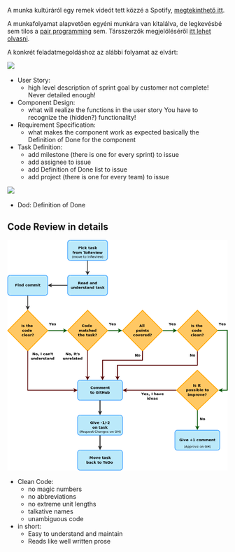 A munka kultúráról egy remek videót tett közzé a Spotify, [megtekinthető itt](https://labs.spotify.com/2014/03/27/spotify-engineering-culture-part-1/).

A munkafolyamat alapvetően egyéni munkára van kitalálva, de legkevésbé sem tilos a [pair programming](https://en.wikipedia.org/wiki/Pair_programming) sem. Társszerzők megjelöléséről [itt lehet olvasni](https://github.com/SzFMV2018-Osz/documentation/Git-anyagok#t%C3%A1rsszerz%C5%91k).

A konkrét feladatmegoldáshoz az alábbi folyamat az elvárt:

![](https://raw.githubusercontent.com/SzFMV2018-Osz/documentation/master/proc1.png)

* User Story:
    * high level description of sprint goal by customer not complete! Never detailed enough!
* Component Design:
    * what will realize the functions in the user story You have to recognize the (hidden?) functionality!
* Requirement Specification:
    * what makes the component work as expected basically the Definition of Done for the component
* Task Definition:
    * add milestone (there is one for every sprint) to issue
    * add assignee to issue
    * add Definition of Done list to issue
    * add project (there is one for every team) to issue

![](https://raw.githubusercontent.com/SzFMV2018-Osz/documentation/master/proc2.png)

* Dod: Definition of Done

## Code Review in details

![](https://raw.githubusercontent.com/SzFMV2018-Osz/documentation/master/proc3.png)

* Clean Code:
    * no magic numbers
    * no abbreviations
    * no extreme unit lengths
    * talkative names
    * unambiguous code
* in short:
    * Easy to understand and maintain
    * Reads like well written prose